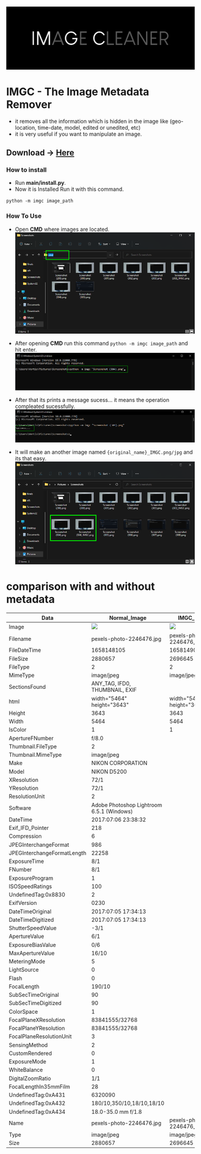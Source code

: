 ![banner](https://raw.githubusercontent.com/TheNxtgenBoy/IMGC/main/image/imgc.svg)

# IMGC - The Image Metadata Remover
- it removes all the information which is hidden in the image like (geo-location, time-date, model, edited or unedited, etc)
- it is very useful if you want to manipulate an image.

## Download -> <a href="https://github.com/TheNxtgenBoy/IMGC/archive/refs/heads/main.zip">Here</a>

### How to install

- Run **main/install.py**.
- Now it is Installed Run it with this command.
```
python -m imgc image_path
```

### How To Use

- Open **CMD** where images are located.
![](https://raw.githubusercontent.com/TheNxtgenBoy/IMGC/main/image/Screenshot1.png)

- After opening **CMD** run this command ```python -m imgc image_path``` and hit enter.
![](https://raw.githubusercontent.com/TheNxtgenBoy/IMGC/main/image/Screenshot%20(307).png)

- After that its prints a message sucess... it means the operation compleated sucessfully.
![](https://raw.githubusercontent.com/TheNxtgenBoy/IMGC/main/image/Screenshot%20(308).png)

- It will make an another image named ```{original_name}_IMGC.png/jpg``` and its that easy.
![](https://raw.githubusercontent.com/TheNxtgenBoy/IMGC/main/image/Screenshot%20(309).png)

# comparison with and without metadata

| Data                        | Normal_Image                              | IMGC_Image                    |
|-----------------------------|-------------------------------------------|-------------------------------|
| Image                       | <img src="https://clck.ru/sKNj7" width=300px>|  <img src="https://clck.ru/sKNke" width=300px>|
| Filename                    | pexels-photo-2246476.jpg                  | pexels-photo-2246476_IMGC.jpg |
| FileDateTime                | 1658148105                                | 1658149082                    |
| FileSize                    | 2880657                                   | 2696645                       |
| FileType                    | 2                                         | 2                             |
| MimeType                    | image/jpeg                                | image/jpeg                    |
| SectionsFound               | ANY_TAG, IFD0, THUMBNAIL, EXIF            |                               |
| html                        | width="5464" height="3643"                | width="5464" height="3643"    |
| Height                      | 3643                                      | 3643                          |
| Width                       | 5464                                      | 5464                          |
| IsColor                     | 1                                         | 1                             |
| ApertureFNumber             | f/8.0                                     |                               |
| Thumbnail.FileType          | 2                                         |                               |
| Thumbnail.MimeType          | image/jpeg                                |                               |
| Make                        | NIKON CORPORATION                         |                               |
| Model                       | NIKON D5200                               |                               |
| XResolution                 | 72/1                                      |                               |
| YResolution                 | 72/1                                      |                               |
| ResolutionUnit              | 2                                         |                               |
| Software                    | Adobe Photoshop Lightroom 6.5.1 (Windows) |                               |
| DateTime                    | 2017:07:06 23:38:32                       |                               |
| Exif_IFD_Pointer            | 218                                       |                               |
| Compression                 | 6                                         |                               |
| JPEGInterchangeFormat       | 986                                       |                               |
| JPEGInterchangeFormatLength | 22258                                     |                               |
| ExposureTime                | 8/1                                       |                               |
| FNumber                     | 8/1                                       |                               |
| ExposureProgram             | 1                                         |                               |
| ISOSpeedRatings             | 100                                       |                               |
| UndefinedTag:0x8830         | 2                                         |                               |
| ExifVersion                 | 0230                                      |                               |
| DateTimeOriginal            | 2017:07:05 17:34:13                       |                               |
| DateTimeDigitized           | 2017:07:05 17:34:13                       |                               |
| ShutterSpeedValue           | -3/1                                      |                               |
| ApertureValue               | 6/1                                       |                               |
| ExposureBiasValue           | 0/6                                       |                               |
| MaxApertureValue            | 16/10                                     |                               |
| MeteringMode                | 5                                         |                               |
| LightSource                 | 0                                         |                               |
| Flash                       | 0                                         |                               |
| FocalLength                 | 190/10                                    |                               |
| SubSecTimeOriginal          | 90                                        |                               |
| SubSecTimeDigitized         | 90                                        |                               |
| ColorSpace                  | 1                                         |                               |
| FocalPlaneXResolution       | 83841555/32768                            |                               |
| FocalPlaneYResolution       | 83841555/32768                            |                               |
| FocalPlaneResolutionUnit    | 3                                         |                               |
| SensingMethod               | 2                                         |                               |
| CustomRendered              | 0                                         |                               |
| ExposureMode                | 1                                         |                               |
| WhiteBalance                | 0                                         |                               |
| DigitalZoomRatio            | 1/1                                       |                               |
| FocalLengthIn35mmFilm       | 28                                        |                               |
| UndefinedTag:0xA431         | 6320090                                   |                               |
| UndefinedTag:0xA432         | 180/10,350/10,18/10,18/10                 |                               |
| UndefinedTag:0xA434         | 18.0-35.0 mm f/1.8                        |                               |
| Name                        | pexels-photo-2246476.jpg                  | pexels-photo-2246476_IMGC.jpg |
| Type                        | image/jpeg                                | image/jpeg                    |
| Size                        | 2880657                                   | 2696645                       |
